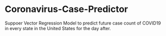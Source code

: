 # Coronavirus-Case-Predictor
Suppoer Vector Regression Model to predict future case count of COVID19 in every state in the United States for the day after.
